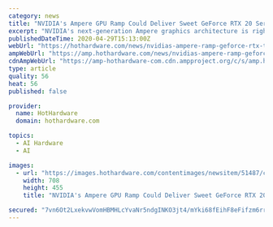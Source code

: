 ```yaml
---
category: news
title: "NVIDIA's Ampere GPU Ramp Could Deliver Sweet GeForce RTX 20 Series Discounts"
excerpt: "NVIDIA's next-generation Ampere graphics architecture is right around the corner after over a year and a half of gaming domination by the GeForce RTX (Turing) family. According to a new report from China Times,"
publishedDateTime: 2020-04-29T15:13:00Z
webUrl: "https://hothardware.com/news/nvidias-ampere-ramp-geforce-rtx-turing-sales"
ampWebUrl: "https://amp.hothardware.com/news/nvidias-ampere-ramp-geforce-rtx-turing-sales"
cdnAmpWebUrl: "https://amp-hothardware-com.cdn.ampproject.org/c/s/amp.hothardware.com/news/nvidias-ampere-ramp-geforce-rtx-turing-sales"
type: article
quality: 56
heat: 56
published: false

provider:
  name: HotHardware
  domain: hothardware.com

topics:
  - AI Hardware
  - AI

images:
  - url: "https://images.hothardware.com/contentimages/newsitem/51487/content/geforce_rtx_1.jpg"
    width: 708
    height: 455
    title: "NVIDIA's Ampere GPU Ramp Could Deliver Sweet GeForce RTX 20 Series Discounts"

secured: "7vn6Ot2LxekvwVomHBMHLcYvaNr5ndgINKO3jt4/mYki68fEihF8eFifzm6rrTEJPymNJhCfJLUhb9QCCtNWWzGY9HZdiUfT20SZIn4hJ0yJ6k9XmrO4CZ89N92r3HB2taeRuHOPRWbFSZhgJH7NCGx5Ei236FEyREaO593GIWyPfCOkPOg66CUKcDqorhMcf5J6SkYZzZKBN4pdhMoLkamiYHO7EY35nRRnXjHKPgcHKzfAhZxg5+QJE3aNWl3cUM/p9qxTa8S1lzdGiUPSHTN9B0/D++LSn74qsn1xZsNtGvxS0PRx/Xev1RrPtBHI;UsCwXey09kl1y+r6aI943g=="
---
```


